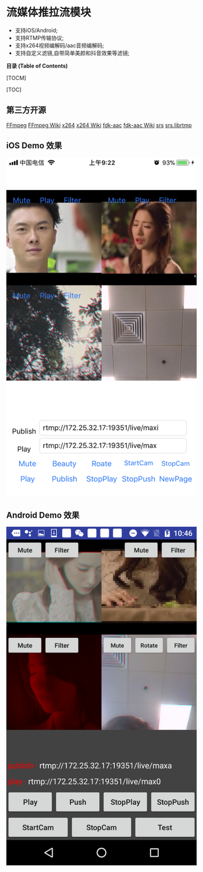# 流媒体推拉流模块

- 支持iOS/Android;
- 支持RTMP传输协议;
- 支持x264视频编解码/aac音频编解码;
- 支持自定义滤镜,自带简单美颜和抖音效果等滤镜;

**目录 (Table of Contents)**

[TOCM]

[TOC]

## 第三方开源
[FFmpeg](https://ffmpeg.org/)
[FFmpeg Wiki](https://en.wikipedia.org/wiki/FFmpeg)
[x264](https://www.videolan.org/developers/x264.html)
[x264 Wiki](https://en.wikipedia.org/wiki/X264)
[fdk-aac](https://github.com/mstorsjo/fdk-aac)
[fdk-aac Wiki](https://en.wikipedia.org/wiki/Fraunhofer_FDK_AAC)
[srs](https://github.com/ossrs/srs)
[srs.librtmp](https://github.com/ossrs/srs-librtmp)


## iOS Demo 效果
![](https://github.com/KingsleyYau/LiveClient/blob/master/res/IMG_iOS_1.PNG?raw=true)


## Android Demo 效果
![](https://github.com/KingsleyYau/LiveClient/blob/master/res/IMG_Android_1.png?raw=true)
